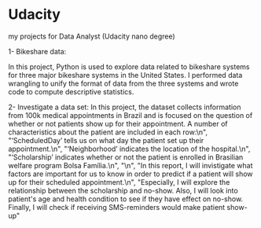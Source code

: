 # Udacity
my projects for Data Analyst (Udacity nano degree)

1- Bikeshare data: 

In this project, Python is used to explore data related to bikeshare systems for three major bikeshare systems in the United States. I performed data wrangling to unify the format of data from the three systems and wrote code to compute descriptive statistics.  

2- Investigate a data set:
In this project, the dataset collects information from 100k medical appointments in Brazil and is focused on the question of whether or not patients show up for their appointment. A number of characteristics about the patient are included in each row:\n",
    "‘ScheduledDay’ tells us on what day the patient set up their appointment.\n",
    "‘Neighborhood’ indicates the location of the hospital.\n",
    "‘Scholarship’ indicates whether or not the patient is enrolled in Brasilian welfare program Bolsa Família.\n",
    "\n",
    "In this report, I will invistigate what factors are important for us to know in order to predict if a patient will show up for their scheduled appointment.\n",
    "Especially, I will explore the relationship between the scholarship and no-show. Also, I will look into patient's age and health condition to see if they have effect on no-show. Finally, I will check if receiving SMS-reminders would make patient show-up"
